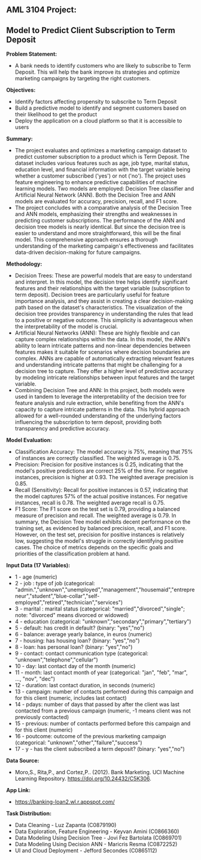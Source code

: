 ## <b>AML 3104 Project:</b>
## <b>Model to Predict Client Subscription to Term Deposit</b>

<b>Problem Statement:</b>
- A bank needs to identify customers who are likely to subscribe to Term Deposit. This will help the bank improve its strategies and optimize marketing campaigns by targeting the right customers.

<b>Objectives:</b>
- Identify factors affecting propensity to subscribe to Term Deposit
- Build a predictive model to identify and segment customers based on their likelihood to get the product
- Deploy the application on a cloud platform so that it is accessible to users

<b>Summary:</b>
- The project evaluates and optimizes a marketing campaign dataset to predict customer subscription to a product which is Term Deposit. The dataset includes various features such as age, job type, marital status, education level, and financial information with the target variable being whether a customer subscribed ('yes') or not ('no'). The project uses feature engineering to enhance predictive capabilities of machine learning models. Two models are employed: Decision Tree classifier and Artificial Neural Network (ANN). Both the Decision Tree  and ANN models are evaluated for accuracy, precision, recall, and F1 score.
- The project concludes with a comparative analysis of the Decision Tree and ANN models, emphasizing their strengths and weaknesses in predicting customer subscriptions. The performance of the ANN and decision tree models is nearly identical. But since the decision tree is easier to understand and more straightforward, this will be the final model. This comprehensive approach ensures a thorough understanding of the marketing campaign's effectiveness and facilitates data-driven decision-making for future campaigns.

<b>Methodology:</b>
- Decision Trees: These are powerful models that are easy to understand and interpret. In this model, the decision tree helps identify significant features and their relationships with the target variable (subscription to term deposit). Decision trees are particularly useful for feature importance analysis, and they assist in creating a clear decision-making path based on the dataset's characteristics. The visualization of the decision tree provides transparency in understanding the rules that lead to a positive or negative outcome. This simplicity is advantageous when the interpretability of the model is crucial.
- Artificial Neural Networks (ANN): These are highly flexible and can capture complex relationships within the data. In this model, the ANN's ability to learn intricate patterns and non-linear dependencies between features makes it suitable for scenarios where decision boundaries are complex. ANNs are capable of automatically extracting relevant features and understanding intricate patterns that might be challenging for a decision tree to capture. They offer a higher level of predictive accuracy by modeling intricate relationships between input features and the target variable.
- Combining Decision Tree and ANN: In this project, both models were used in tandem to leverage the interpretability of the decision tree for feature analysis and rule extraction, while benefiting from the ANN's capacity to capture intricate patterns in the data. This hybrid approach allowed for a well-rounded understanding of the underlying factors influencing the subscription to term deposit, providing both transparency and predictive accuracy.

<b>Model Evaluation:</b>
- Classification Accuracy: The model accuracy is 75%, meaning that 75% of instances are correctly classified. The weighted average is 0.75.
- Precision: Precision for positive instances is 0.25, indicating that the model's positive predictions are correct 25% of the time. For negative instances, precision is higher at 0.93. The weighted average precision is 0.85.
- Recall (Sensitivity): Recall for positive instances is 0.57, indicating that the model captures 57% of the actual positive instances. For negative instances, recall is 0.78. The weighted average recall is 0.75.
- F1 Score: The F1 score on the test set is 0.79, providing a balanced measure of precision and recall. The weighted average is 0.79.
In summary, the Decision Tree model exhibits decent performance on the training set, as evidenced by balanced precision, recall, and F1 score. However, on the test set, precision for positive instances is relatively low, suggesting the model's struggle in correctly identifying positive cases. The choice of metrics depends on the specific goals and priorities of the classification problem at hand.

<b>Input Data (17 Variables):</b>
- 1 - age (numeric)
- 2 - job : type of job (categorical: "admin.","unknown","unemployed","management","housemaid","entrepreneur","student","blue-collar","self-employed","retired","technician","services")
- 3 - marital : marital status (categorical: "married","divorced","single"; note: "divorced" means divorced or widowed)
- 4 - education (categorical: "unknown","secondary","primary","tertiary")
- 5 - default: has credit in default? (binary: "yes","no")
- 6 - balance: average yearly balance, in euros (numeric)
- 7 - housing: has housing loan? (binary: "yes","no")
- 8 - loan: has personal loan? (binary: "yes","no")
- 9 - contact: contact communication type (categorical: "unknown","telephone","cellular")
- 10 - day: last contact day of the month (numeric)
- 11 - month: last contact month of year (categorical: "jan", "feb", "mar", ..., "nov", "dec")
- 12 - duration: last contact duration, in seconds (numeric)
- 13 - campaign: number of contacts performed during this campaign and for this client (numeric, includes last contact)
- 14 - pdays: number of days that passed by after the client was last contacted from a previous campaign (numeric, -1 means client was not previously contacted)
- 15 - previous: number of contacts performed before this campaign and for this client (numeric)
- 16 - poutcome: outcome of the previous marketing campaign (categorical: "unknown","other","failure","success")
- 17 - y - has the client subscribed a term deposit? (binary: "yes","no")

<b>Data Source:</b>
- Moro,S., Rita,P., and Cortez,P.. (2012). Bank Marketing. UCI Machine Learning Repository. https://doi.org/10.24432/C5K306.

<b>App Link:</b>
- https://banking-loan2.wl.r.appspot.com/

<b>Task Distribution:</b>
- Data Cleaning - Luz Zapanta (C0879190)
- Data Exploration, Feature Engineering - Keyvan Amini (C0866360)
- Data Modeling Using Decision Tree - Jovi Fez Bartolata (C0869701)
- Data Modeling Using Decision ANN - Maricris Resma (C0872252)
- UI and Cloud Deployment - Jefford Secondes (C0865112)
